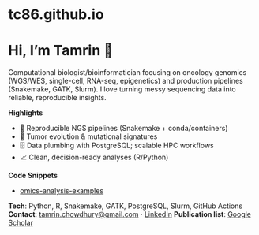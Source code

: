 # tc86.github.io
# Hi, I’m Tamrin 👋

Computational biologist/bioinformatician focusing on oncology genomics (WGS/WES, single-cell, RNA-seq, epigenetics) and production pipelines (Snakemake, GATK, Slurm). I love turning messy sequencing data into reliable, reproducible insights.

**Highlights**
- 🔧 Reproducible NGS pipelines (Snakemake + conda/containers)
- 🧬 Tumor evolution & mutational signatures
- 🗄️ Data plumbing with PostgreSQL; scalable HPC workflows
- 📈 Clean, decision-ready analyses (R/Python)

**Code Snippets**
- [omics-analysis-examples](https://github.com/tc86/omics-analysis-examples)


**Tech**: Python, R, Snakemake, GATK, PostgreSQL, Slurm, GitHub Actions  
**Contact**: tamrin.chowdhury@gmail.com · [LinkedIn](https://www.linkedin.com/in/tamrin-chowdhury-27986555/)
**Publication list**: [Google Scholar](https://scholar.google.com/citations?hl=en&user=7XqVPMcAAAAJ&view_op=list_works&sortby=pubdate)
